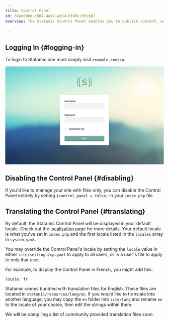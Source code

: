 ```yaml
---
title: Control Panel
id: 34addbbd-c904-4a02-ad54-bf49cc95c6d7
overview: The Statamic Control Panel enables you to publish content, manage users, configure settings, run updates, and all manner of other useful things. And it's responsive.

---
```

## Logging In {#logging-in}

To login to Statamic one must simply visit `example.com/cp`.

![Control Panel](/assets/img/screenshots/cp-login.jpg)

## Disabling the Control Panel {#disabling}

If you'd like to manage your site with files only, you can disable the Control Panel entirely by setting `$control_panel = false;` in your `index.php` file.

## Translating the Control Panel {#translating}

By default, the Statamic Control Panel will be displayed in your default locale. Check out the [localization](/localization) page for more details.
Your default locale is what you've set in `index.php` and the first locale listed in the `locales` array in `system.yaml`.

You may override the Control Panel's locale by setting the `locale` value in either `site/settings/cp.yaml` to apply to all users, or in a user's file
to apply to only that user.

For example, to display the Control Panel in French, you might add this:

``` .language-yaml
locale: fr
```

Statamic comes bundled with translation files for English. These files are located in `statamic/resources/lang/en`.
If you would like to translate into another language, you may copy the `en` folder into `site/lang` and rename `en`
to the locale of your choice, then edit the strings within them.

We will be compiling a list of community provided translation files soon.